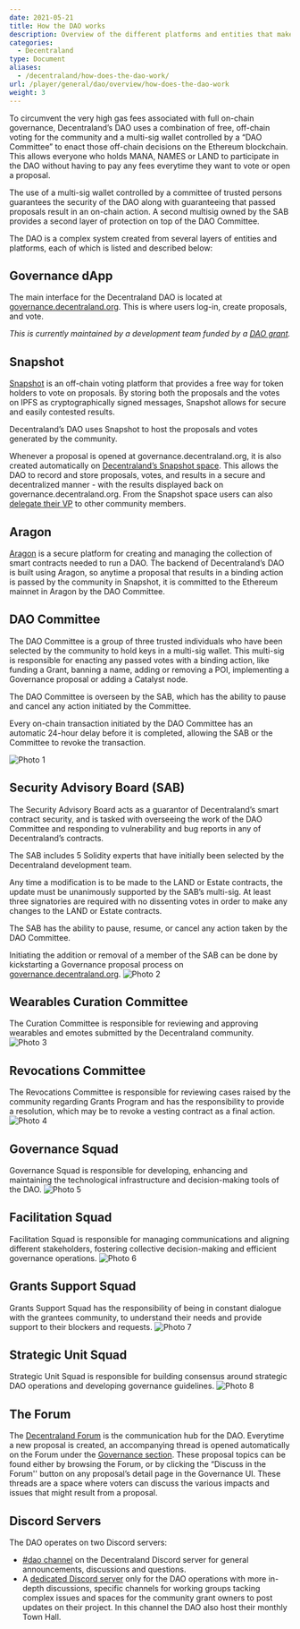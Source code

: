 ```yaml
---
date: 2021-05-21
title: How the DAO works
description: Overview of the different platforms and entities that make up the Decentraland DAO.
categories:
  - Decentraland
type: Document
aliases:
  - /decentraland/how-does-the-dao-work/
url: /player/general/dao/overview/how-does-the-dao-work
weight: 3
---
```


To circumvent the very high gas fees associated with full on-chain governance, Decentraland’s DAO uses a combination of free, off-chain voting for the community and a multi-sig wallet controlled by a “DAO Committee” to enact those off-chain decisions on the Ethereum blockchain. This allows everyone who holds MANA, NAMES or LAND to participate in the DAO without having to pay any fees everytime they want to vote or open a proposal.

The use of a multi-sig wallet controlled by a committee of trusted persons guarantees the security of the DAO along with guaranteeing that passed proposals result in an on-chain action. A second multisig owned by the SAB provides a second layer of protection on top of the DAO Committee.

The DAO is a complex system created from several layers of entities and platforms, each of which is listed and described below:

## Governance dApp

The main interface for the Decentraland DAO is located at [governance.decentraland.org](https://governance.decentraland.org). This is where users log-in, create proposals, and vote. 
<br/>

*This is currently maintained by a development team funded by a [DAO grant](https://governance.decentraland.org/proposal/?id=ed53e850-5e70-11ec-8188-4352ce3d30e7).*

## Snapshot

[Snapshot](https://snapshot.org/#/) is an off-chain voting platform that provides a free way for token holders to vote on proposals. By storing both the proposals and the votes on IPFS as cryptographically signed messages, Snapshot allows for secure and easily contested results.

Decentraland’s DAO uses Snapshot to host the proposals and votes generated by the community. 

Whenever a proposal is opened at governance.decentraland.org, it is also created automatically on [Decentraland’s Snapshot space](https://snapshot.org/#/snapshot.dcl.eth). This allows the DAO to record and store proposals, votes, and results in a secure and decentralized manner - with the results displayed back on governance.decentraland.org. From the Snapshot space users can also [delegate their VP](https://snapshot.org/#/delegate/snapshot.dcl.eth) to other community members. 

## Aragon

[Aragon](https://aragon.org/) is a secure platform for creating and managing the collection of smart contracts needed to run a DAO. The backend of Decentraland’s DAO is built using Aragon, so anytime a proposal that results in a binding action is passed by the community in Snapshot, it is committed to the Ethereum mainnet in Aragon by the DAO Committee. 

## DAO Committee

The DAO Committee is a group of three trusted individuals who have been selected by the community to hold keys in a multi-sig wallet. This multi-sig is responsible for enacting any passed votes with a binding action, like funding a Grant, banning a name, adding or removing a POI, implementing a Governance proposal or adding a Catalyst node.

The DAO Committee is overseen by the SAB, which has the ability to pause and cancel any action initiated by the Committee.

Every on-chain transaction initiated by the DAO Committee has an automatic 24-hour delay before it is completed, allowing the SAB or the Committee to revoke the transaction.

![Photo 1](https://github.com/decentraland/documentation/blob/main/static/images/DAO%20Organizational%20Chart/DAO%20Committee.png?raw=true)
## Security Advisory Board (SAB)

The Security Advisory Board acts as a guarantor of Decentraland’s smart contract security, and is tasked with overseeing the work of the DAO Committee and responding to vulnerability and bug reports in any of Decentraland’s contracts. 

The SAB includes 5 Solidity experts that have initially been selected by the Decentraland development team.

Any time a modification is to be made to the LAND or Estate contracts, the update must be unanimously supported by the SAB’s multi-sig. At least three signatories are required with no dissenting votes in order to make any changes to the LAND or Estate contracts.

The SAB has the ability to pause, resume, or cancel any action taken by the DAO Committee.

Initiating the addition or removal of a member of the SAB can be done by kickstarting a Governance proposal process on [governance.decentraland.org](https://governance.decentraland.org).
![Photo 2](https://github.com/decentraland/documentation/blob/main/static/images/DAO%20Organizational%20Chart/Security%20Advisory%20Board.png?raw=true)
## Wearables Curation Committee

The Curation Committee is responsible for reviewing and approving wearables and emotes submitted by the Decentraland community.
![Photo 3](https://github.com/decentraland/documentation/blob/main/static/images/DAO%20Organizational%20Chart/Wearables%20Curation%20Last.png?raw=true)
## Revocations Committee

The Revocations Committee is responsible for reviewing cases raised by the community regarding Grants Program and has the responsibility to provide a resolution, which may be to revoke a vesting contract as a final action.
![Photo 4](https://github.com/lordlikedao/documentation/blob/main/static/images/DAO%20Organizational%20Chart/Revocation.png?raw=true)
## Governance Squad

Governance Squad is responsible for developing, enhancing and maintaining the technological infrastructure and decision-making tools of the DAO.
![Photo 5](https://github.com/decentraland/documentation/blob/main/static/images/DAO%20Organizational%20Chart/Governance%20Squad.png?raw=true)
## Facilitation Squad

Facilitation Squad is responsible for managing communications and aligning different stakeholders, fostering collective decision-making and efficient governance operations. 
![Photo 6](https://github.com/decentraland/documentation/blob/main/static/images/DAO%20Organizational%20Chart/Facilitation%20last.png?raw=true)
## Grants Support Squad

 Grants Support Squad has the responsibility of being in constant dialogue with the grantees community, to understand their needs and provide support to their blockers and requests.
![Photo 7](https://github.com/decentraland/documentation/blob/main/static/images/DAO%20Organizational%20Chart/Grant%20Support.png?raw=true)
## Strategic Unit Squad

Strategic Unit Squad is responsible for building consensus around strategic DAO operations and developing governance guidelines.
![Photo 8](https://github.com/decentraland/documentation/blob/main/static/images/DAO%20Organizational%20Chart/Strategic%20Unit.png?raw=true)
## The Forum

The [Decentraland Forum](https://forum.decentraland.org) is the communication hub for the DAO. Everytime a new proposal is created, an accompanying thread is opened automatically on the Forum under the [Governance section](https://forum.decentraland.org/c/governance/). These proposal topics can be found either by browsing the Forum, or by clicking the “Discuss in the Forum'' button on any proposal’s detail page in the Governance UI. These threads are a space where voters can discuss the various impacts and issues that might result from a proposal.

## Discord Servers

The DAO operates on two Discord servers:
* [#dao channel](https://discord.com/channels/417796904760639509/538106198419832844) on the Decentraland Discord server for general announcements, discussions and questions.
* A [dedicated Discord server](https://dcl.gg/daodiscord) only for the DAO operations with more in-depth discussions, specific channels for working groups tacking complex issues and spaces for the community grant owners to post updates on their project. In this channel the DAO also host their monthly Town Hall. 
 
